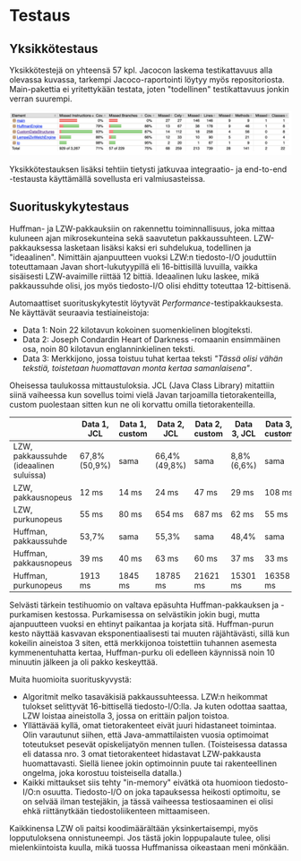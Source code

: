 # Testaus

## Yksikkötestaus

Yksikkötestejä on yhteensä 57 kpl. Jacocon laskema testikattavuus alla olevassa kuvassa, tarkempi Jacoco-raportointi löytyy myös repositoriosta. Main-pakettia ei yritettykään testata, joten "todellinen" testikattavuus jonkin verran suurempi.

![](test_coverage_final.png)

Yksikkötestauksen lisäksi tehtiin tietysti jatkuvaa integraatio- ja end-to-end -testausta käyttämällä sovellusta eri valmiusasteissa.

## Suorituskykytestaus

Huffman- ja LZW-pakkauksiin on rakennettu toiminnallisuus, joka mittaa kuluneen ajan mikrosekunteina sekä saavutetun pakkaussuhteen. LZW-pakkauksessa lasketaan lisäksi kaksi eri suhdelukua, todellinen ja "ideaalinen". Nimittäin ajanpuutteen vuoksi LZW:n tiedosto-I/O jouduttiin toteuttamaan Javan short-lukutyypillä eli 16-bittisillä luvuilla, vaikka sisäisesti LZW-avaimille riittää 12 bittiä. Ideaalinen luku laskee, mikä pakkaussuhde olisi, jos myös tiedosto-I/O olisi ehditty toteuttaa 12-bittisenä.

Automaattiset suorituskykytestit löytyvät _Performance_-testipakkauksesta. Ne käyttävät seuraavia testiaineistoja:
* Data 1: Noin 22 kilotavun kokoinen suomenkielinen blogiteksti.
* Data 2: Joseph Condardin Heart of Darkness -romaanin ensimmäinen osa, noin 80 kilotavun englanninkielinen teksti.
* Data 3: Merkkijono, jossa toistuu tuhat kertaa teksti _"Tässä olisi vähän tekstiä, toistetaan huomattavan monta kertaa samanlaisena"_.

Oheisessa taulukossa mittaustuloksia. JCL (Java Class Library) mitattiin siinä vaiheessa kun sovellus toimi vielä Javan tarjoamilla tietorakenteilla, custom puolestaan sitten kun ne oli korvattu omilla tietorakenteilla.

||Data 1, JCL |Data 1, custom |Data 2, JCL|Data 2, custom|Data 3, JCL|Data 3, custom
---|---|---|---|---|---|---
LZW, pakkaussuhde (ideaalinen suluissa) |67,8% (50,9%)|sama|66,4% (49,8%)|sama|8,8% (6,6%)|sama
LZW, pakkausnopeus |12 ms|14 ms|24 ms|47 ms|29 ms|108 ms
LZW, purkunopeus |55 ms|80 ms|654 ms|687 ms|62 ms|55 ms
Huffman, pakkaussuhde |53,7%|sama|55,3%|sama|48,4%|sama
Huffman, pakkausnopeus |39 ms|40 ms|63 ms|60 ms|37 ms|33 ms
Huffman, purkunopeus|1913 ms|1845 ms|18785 ms|21621 ms|15301 ms|16358 ms

Selvästi tärkein testihuomio on valtava epäsuhta Huffman-pakkauksen ja -purkamisen kestossa. Purkamisessa on selvästikin jokin bugi, mutta ajanpuutteen vuoksi en ehtinyt paikantaa ja korjata sitä. Huffman-purun kesto näyttää kasvavan eksponentiaalisesti tai muuten räjähtävästi, sillä kun kokeilin aineistoa 3 siten, että merkkijonoa toistettiin tuhannen asemesta kymmenentuhatta kertaa, Huffman-purku oli edelleen käynnissä noin 10 minuutin jälkeen ja oli pakko keskeyttää.

Muita huomioita suorituskyvystä:
* Algoritmit melko tasaväkisiä pakkaussuhteessa. LZW:n heikommat tulokset selittyvät 16-bittisellä tiedosto-I/O:lla. Ja kuten odottaa saattaa, LZW loistaa aineistolla 3, jossa on erittäin paljon toistoa.
* Yllättävää kyllä, omat tietorakenteet eivät juuri hidastaneet toimintaa. Olin varautunut siihen, että Java-ammattilaisten vuosia optimoimat toteutukset pesevät opiskelijatyön mennen tullen. (Toisteisessa datassa eli datassa nro. 3 omat tietorakenteet hidastavat LZW-pakkausta huomattavasti. Siellä lienee jokin optimoinnin puute tai rakenteellinen ongelma, joka korostuu toisteisella datalla.)
* Kaikki mittaukset siis tehty "in-memory" eivätkä ota huomioon tiedosto-I/O:n osuutta. Tiedosto-I/O on joka tapauksessa heikosti optimoitu, se on selvää ilman testejäkin, ja tässä vaiheessa testiosaaminen ei olisi ehkä riittänytkään tiedostoliikenteen mittaamiseen.

Kaikkinensa LZW oli paitsi koodimäärältään yksinkertaisempi, myös lopputuloksena onnistuneempi. Jos tästä jokin loppupalaute tulee, olisi mielenkiintoista kuulla, mikä tuossa Huffmanissa oikeastaan meni mönkään.
